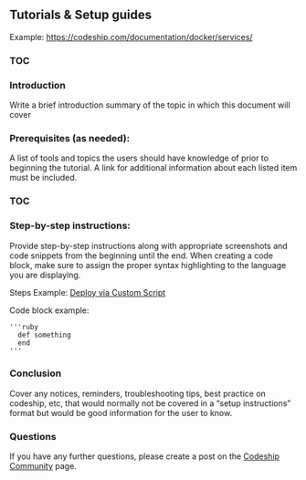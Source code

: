 ## Tutorials & Setup guides

Example: https://codeship.com/documentation/docker/services/

### TOC

### Introduction
Write a brief introduction summary of the topic in which this document will cover

### Prerequisites (as needed):
A list of tools and topics the users should have knowledge of prior to beginning the tutorial. A link for additional information about each listed item must be included.

### TOC

### Step-by-step instructions:
Provide step-by-step instructions along with appropriate screenshots and code snippets from the beginning until the end. When creating a code block, make sure to assign the proper syntax highlighting to the language you are displaying.

Steps Example: [Deploy via Custom Script](https://codeship.com/documentation/continuous-deployment/deployment-with-custom-scripts/)

Code block example:

```
'''ruby
  def something
  end
'''
```

### Conclusion
Cover any notices, reminders, troubleshooting tips, best practice on codeship, etc, that would normally not be covered in a “setup instructions” format but would be good information for the user to know.

### Questions
If you have any further questions, please create a post on the [Codeship Community](https://community.codeship.com) page.
